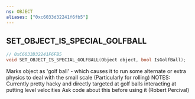 ```yaml
---
ns: OBJECT
aliases: ["0xc6033d32241f6fb5"]
---
```

## SET_OBJECT_IS_SPECIAL_GOLFBALL

```c
// 0xC6033D32241F6FB5
void SET_OBJECT_IS_SPECIAL_GOLFBALL(Object object, bool IsGolfBall);
```

Marks object as 'golf ball' - which causes it to run some alternate or extra physics to deal with the small scale (Particularly for rolling) NOTES: Currently pretty hacky and directly targeted at golf balls interacting at putting level velocities Ask code about this before using it (Robert Percival)

